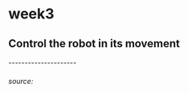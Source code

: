 # week3
<h2>Control the robot in its movement</h2>
---------------------





<h6>source: <a href="https://github.com/Anasmb/SmartMethods-IoT/tree/main/Task2"></a></h6>
